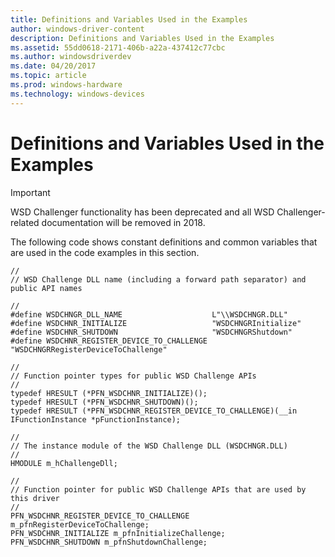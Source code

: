 ```yaml
---
title: Definitions and Variables Used in the Examples
author: windows-driver-content
description: Definitions and Variables Used in the Examples
ms.assetid: 55dd0618-2171-406b-a22a-437412c77cbc
ms.author: windowsdriverdev
ms.date: 04/20/2017
ms.topic: article
ms.prod: windows-hardware
ms.technology: windows-devices
---
```


# Definitions and Variables Used in the Examples

> [!IMPORTANT]  
> WSD Challenger functionality has been deprecated and all WSD Challenger-related documentation will be removed in 2018.

The following code shows constant definitions and common variables that are used in the code examples in this section.

```
//
// WSD Challenge DLL name (including a forward path separator) and public API names
 
//
#define WSDCHNGR_DLL_NAME                    L"\\WSDCHNGR.DLL"
#define WSDCHNR_INITIALIZE                   "WSDCHNGRInitialize" 
#define WSDCHNR_SHUTDOWN                     "WSDCHNGRShutdown" 
#define WSDCHNR_REGISTER_DEVICE_TO_CHALLENGE "WSDCHNGRRegisterDeviceToChallenge" 

//
// Function pointer types for public WSD Challenge APIs
//
typedef HRESULT (*PFN_WSDCHNR_INITIALIZE)();
typedef HRESULT (*PFN_WSDCHNR_SHUTDOWN)();
typedef HRESULT (*PFN_WSDCHNR_REGISTER_DEVICE_TO_CHALLENGE)(__in IFunctionInstance *pFunctionInstance);

//
// The instance module of the WSD Challenge DLL (WSDCHNGR.DLL)
//
HMODULE m_hChallengeDll;

//
// Function pointer for public WSD Challenge APIs that are used by this driver
//
PFN_WSDCHNR_REGISTER_DEVICE_TO_CHALLENGE m_pfnRegisterDeviceToChallenge;
PFN_WSDCHNR_INITIALIZE m_pfnInitializeChallenge;
PFN_WSDCHNR_SHUTDOWN m_pfnShutdownChallenge;
```

 

 




